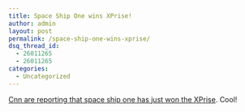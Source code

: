```yaml
---
title: Space Ship One wins XPrise!
author: admin
layout: post
permalink: /space-ship-one-wins-xprise/
dsq_thread_id:
  - 26011265
  - 26011265
categories:
  - Uncategorized
---
```

[Cnn are reporting that space ship one has just won the XPrise][1]. Cool!

 [1]: http://www.cnn.com/2004/TECH/space/10/04/spaceshipone.attempt.cnn/index.html